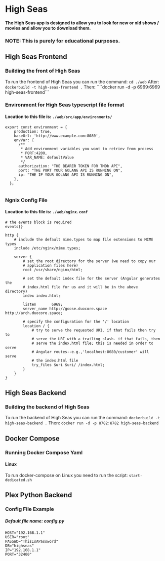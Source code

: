 # High Seas


**The High Seas app is designed to allow you to look for new or old shows / movies and allow you to download them.**


### NOTE: This is purely for educational purposes.


## High Seas Frontend

### Building the front of High Seas

To run the frontend of High Seas you can run the command: ```cd ./web```
After: ```dockerbuild -t high-seas-frontend .```
Then: ````docker run -d -p 6969:6969 high-seas-frontend```


### Environment for High Seas typescript file format

#### Location to this file is: ```./web/src/app/environments/```

```
export const environment = {
    production: true,
    baseUrl: 'http://www.example.com:8080',
    envVar: {
      /**
       * Add environment variables you want to retriev from process
       * PORT:4200,
       * VAR_NAME: defaultValue
       */
      authorization: "THE BEARER TOKEN FOR TMDb API",
      port: "THE PORT YOUR GOLANG API IS RUNNING ON",
      ip: "THE IP YOUR GOLANG API IS RUNNING ON",
    },
  };
  
```

### Ngnix Config File

#### Location to this file is: ```./web/nginx.conf```

```
# the events block is required
events{}

http {
    # include the default mime.types to map file extensions to MIME types
    include /etc/nginx/mime.types;

    server {
        # set the root directory for the server (we need to copy our
        # application files here)
        root /usr/share/nginx/html;

        # set the default index file for the server (Angular generates the
        # index.html file for us and it will be in the above directory)
        index index.html;

        listen       6969;
        server_name http://goose.duocore.space http://arch.duocore.space;

        # specify the configuration for the '/' location
        location / {
            # try to serve the requested URI. if that fails then try to
            # serve the URI with a trailing slash. if that fails, then
            # serve the index.html file; this is needed in order to serve
            # Angular routes--e.g.,'localhost:8080/customer' will serve
            # the index.html file
            try_files $uri $uri/ /index.html;
        }
    }
}

```


## High Seas Backend

### Building the backend of High Seas

To run the backend of High Seas you can run the command: ```dockerbuild -t high-seas-backend .```
Then: ```docker run -d -p 8782:8782 high-seas-backend```

## Docker Compose

### Running Docker Compose Yaml

#### Linux

To run docker-compose on Linux you need to run the script: ```start-dedicated.sh```

## Plex Python Backend

### Config File Example

##### Default file name: **config.py**

```
HOST="192.168.1.1"
USER="root"
PASSWD="ThisIsAPassword"
DB="highseas"
IP="192.168.1.1"
PORT="32400"
```